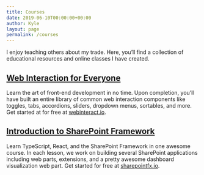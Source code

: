 ```yaml
---
title: Courses
date: 2019-06-10T00:00:00+00:00
author: Kyle
layout: page
permalink: /courses
---
```

I enjoy teaching others about my trade. Here, you’ll find a collection of educational resources and online classes I have created.

## [Web Interaction for Everyone](https://www.youtube.com/playlist?list=PLKqZ_AwOS0OBDHu5zmjUdlznRKcRaNuJ9)

Learn the art of front-end development in no time. Upon completion, you’ll have built an entire library of common web interaction components like toggles, tabs, accordions, sliders, dropdown menus, sortables, and more. Get started at for free at [webinteract.io](https://www.youtube.com/playlist?list=PLKqZ_AwOS0OBDHu5zmjUdlznRKcRaNuJ9).

## [Introduction to SharePoint Framework](https://www.youtube.com/playlist?list=PLKqZ_AwOS0ODJyNmHkfb65cyKZogewLxp)

Learn TypeScript, React, and the SharePoint Framework in one awesome course. In each lesson, we work on building several SharePoint applications including web parts, extensions, and a pretty awesome dashboard visualization web part. Get started for free at [sharepointfx.io](https://www.youtube.com/playlist?list=PLKqZ_AwOS0ODJyNmHkfb65cyKZogewLxp).
